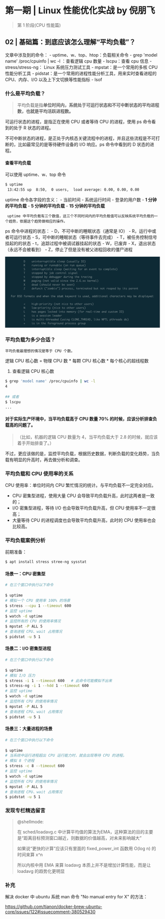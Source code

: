 # 第一期 | Linux 性能优化实战 by 倪朋飞

>  第 1 阶段(CPU 性能篇)



## 02 | 基础篇：到底应该怎么理解“平均负载”？

文章中涉及到的命令：
	- uptime、w、top、htop：负载相关命令
	- grep 'model name' /proc/cpuinfo | wc -l ：查看逻辑 cpu 数量
	- lscpu：查看 cpu 信息
	- stress/stress-ng： Linux 系统压力测试工具
	- mpstat：是一个常用的多核 CPU 性能分析工具
	- pidstat：是一个常用的进程性能分析工具，用来实时查看进程的 CPU、内存、I/O 以及上下文切换等性能指标
	- lsof



### 什么是平均负载？

> 平均负载是指**单位时间内，系统处于可运行状态和不可中断状态的平均进程数，也就是平均活跃进程数。**

可运行状态的进程，是指正在使用 CPU 或者等待 CPU 的进程，使用 ps 命令看到的处于 R 状态的进程。

不可中断状态的进程，是正处于内核态关键流程中的进程，并且这些流程是不可打断的，比如最常见的是等待硬件设备的 I/O 响应。ps 命令中看到的 D 状态的进程。



#### 查看平均负载

可以使用 uptime、w、top 命令

```sh
$ uptime
 13:42:55 up  8:50,  0 users,  load average: 0.00, 0.00, 0.00
```

uptime 命令各字段的含义：
	- 当前时间
	- 系统运行时间
	- 登录的用户数
	- **1 分钟的平均负载**
	- **5 分钟的平均负载**
	- **15 分钟的平均负载**

` uptime 中平均负载有三个数值，这三个不同时间内的平均负载值可以反映系统平均负载的一个趋势，依据这个趋势做相应的操作。`



ps 命令中进程的状态：
	- D，不可中断的睡眠状态（通常是 IO）
	- R，运行中或者可运行状态
	- S，可中断的睡眠状态（等待事件去完成）
	- T，被任务控制信号挂起的的状态
	- t，追踪过程中被调试器挂起的状态
	- W，已废弃
	- X，退出状态（永远不会被看到）
	- Z，停止了但是没有被父进程回收的僵尸进程

![image-20200526212425130](imgs/process-state-in-ps.png)



### 平均负载为多少合适？

`平均负载最理想的情况是等于 CPU 个数。`

逻辑 CPU 核心数 = 物理 CPU 数 *  每颗 CPU 核心数 * 每个核心的超线程数

1. 查看逻辑 CPU 核心数

```sh
$ grep 'model name' /proc/cpuinfo | wc -l
4

## 或者
$ lscpu
...
```

#### 对于实际生产环境中，当平均负载高于 CPU 数量 70% 的时候，应该分析排查负载高的问题了。
>  （比如，机器的逻辑 CPU 数量为 4，当平均负载大于 2.8 的时候，就应该着手开始排查了。）

不过，更应该做的是，监控平均负载，根据历史数据，判断负载的变化趋势，当负载有明显的升高时，再去做分析和调查。



### 平均负载和 CPU 使用率的关系

CPU 使用率：单位时间内 CPU 繁忙情况的统计。与平均负载不一定完全对应。

- CPU 密集型进程，使用大量 CPU 会导致平均负载升高，此时这两者是一致的；
- I/O 密集型进程，等待 I/O 也会导致平均负载升高，但 CPU 使用率不一定很高；
- 大量等待 CPU 的进程调度也会导致平均负载升高，此时的 CPU 使用率也会比较高。



### 平均负载案例分析

前期准备：

``` sh
$ apt install stress stree-ng sysstat
```

#### 场景一：CPU 密集型

``` sh
# 在三个窗口中执行以下命令

$ uptime
# 模拟一个 CPU 使用率 100% 的场景
$ stress --cpu 1 --timeout 600
# 监控 uptime
$ watch -d uptime
# 监控所有的 CPU 的使用率情况
$ mpstat -P ALL 5
# 查询进程 CPU、wait 占用情况
$ pidstat -u 5 1
```


#### 场景二：I/O 密集型进程

``` sh
# 在三个窗口中执行以下命令

$ uptime
# 模拟 I/O 压力
$ stress -i 1 --timeout 600   # 此命令可能模拟不出来
$ stress-ng -i 1 --hdd 1 --timeout 600
# 监控 uptime
$ watch -d uptime
# 监控所有 CPU 的使用率情况
$ mpstat -P ALL 5
# 查询进程 CPU、wait 占用情况
$ pidstat -u 5 1
```

#### 场景三：大量进程的场景

``` sh
# 在三个窗口中执行以下命令

$ uptime
# 当系统中运行进程超出 CPU 运行能力时，就会出现等待 CPU 的进程。
# 模拟 8 个进程
$ stress -c 8 --timeout 600
# 监控 uptime
$ watch -d uptime
# 监控所有 CPU 的使用率情况
$ mpstat -P ALL 5
# 查询进程 CPU、wait 占用情况
$ pidstat -u 5 1
```



### 发现专栏精选留言

> @shellmode: 
>
> 在 sched/loadavg.c 中计算平均值的算法为EMA，这种算法的目的主要是“距离目标预测窗口越近，则数据的价值越高，对未来影响越大”
>
> 如果说“更快的计算”应该只有里面的 fixed_power_int 函数用 O(log n) 的时间来算 x^n
>
> 所以内核中用 EMA 来算 loadavg 本质上并不是增加计算性能，而是让 loadavg 的趋势化更明显



### 补充


解决 docker 中 ubuntu 系统 man 命令 "No manual entry for X" 的方法：

https://github.com/tianon/docker-brew-ubuntu-core/issues/122#issuecomment-380529430

